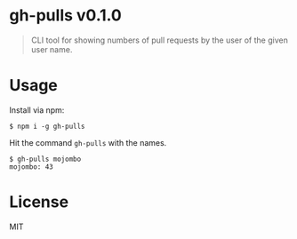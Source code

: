 # gh-pulls v0.1.0

> CLI tool for showing numbers of pull requests by the user of the given user name.

# Usage

Install via npm:

```console
$ npm i -g gh-pulls
```

Hit the command `gh-pulls` with the names.

```console
$ gh-pulls mojombo
mojombo: 43
```

# License

MIT
